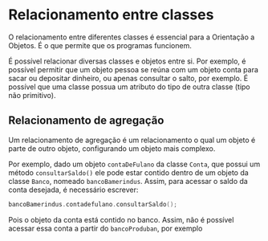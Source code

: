 # Relacionamento entre classes

O relacionamento entre diferentes classes é essencial para a Orientação a Objetos. É o que permite que os programas funcionem. 

É possível relacionar diversas classes e objetos entre si. Por exemplo, é possível permitir que um objeto pessoa se reúna com um objeto conta para sacar ou depositar dinheiro, ou apenas consultar o salto, por exemplo. É possível que uma classe possua um atributo do tipo de outra classe (tipo não primitivo).

## Relacionamento de agregação

Um relacionamento de agregação é um relacionamento o qual um objeto é parte de outro objeto, configurando um objeto mais complexo.

Por exemplo, dado um objeto `contaDeFulano` da classe `Conta`, que possui um método `consultarSaldo()` ele pode estar contido dentro de um objeto da classe `Banco`, nomeado `bancoBamerindus`. Assim, para acessar o saldo da conta desejada, é necessário escrever:
```c
bancoBamerindus.contadefulano.consultarSaldo();
```

Pois o objeto da conta está contido no banco. Assim, não é possível acessar essa conta a partir do `bancoProduban`, por exemplo